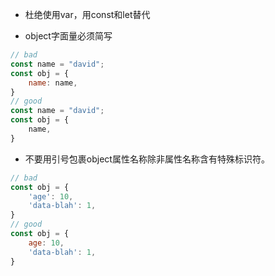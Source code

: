 * 杜绝使用var，用const和let替代

* object字面量必须简写

```js
// bad
const name = "david";
const obj = {
    name: name,
}
// good
const name = "david";
const obj = {
    name,
}
```

* 不要用引号包裹object属性名称除非属性名称含有特殊标识符。

```js
// bad
const obj = {
    'age': 10,
    'data-blah': 1,
}
// good
const obj = {
    age: 10,
    'data-blah': 1,
}
```



